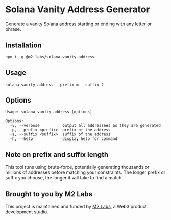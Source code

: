 # Solana Vanity Address Generator

Generate a vanity Solana address starting or ending with any letter or phrase.

## Installation

```
npm i -g @m2-labs/solana-vanity-address
```

## Usage

```
solana-vanity-address --prefix m --suffix 2
```

## Options

```
Usage: solana-vanity-address [options]

Options:
  -v, --verbose          output all addressees as they are generated
  -p, --prefix <prefix>  prefix of the address
  -s, --suffix <suffix>  suffix of the address
  -h, --help             display help for command
```

## Note on prefix and suffix length

This tool runs using brute-force, potentially generating thousands or millions
of addresses before matching your constraints. The longer prefix or suffix you
choose, the longer it will take to find a match.

## Brought to you by M2 Labs

This project is maintained and funded by [M2 Labs](https://m2.xyz), a Web3
product development studio.
